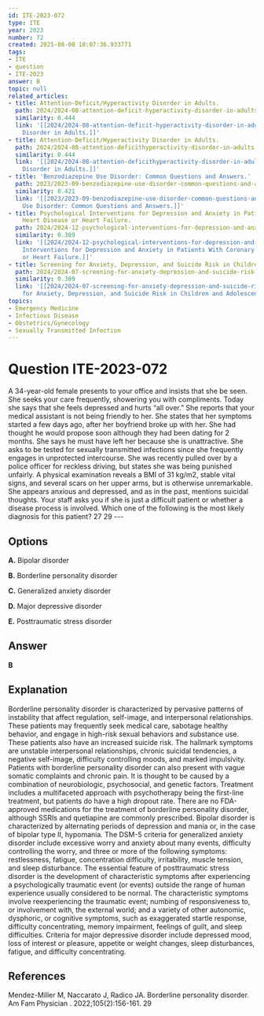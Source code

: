 ```yaml
---
id: ITE-2023-072
type: ITE
year: 2023
number: 72
created: 2025-08-08 10:07:36.933771
tags:
- ITE
- question
- ITE-2023
answer: B
topic: null
related_articles:
- title: Attention-Deficit/Hyperactivity Disorder in Adults.
  path: 2024/2024-08-attention-deficit-hyperactivity-disorder-in-adults.md
  similarity: 0.444
  link: '[[2024/2024-08-attention-deficit-hyperactivity-disorder-in-adults|Attention-Deficit/Hyperactivity
    Disorder in Adults.]]'
- title: Attention-Deficit/Hyperactivity Disorder in Adults.
  path: 2024/2024-08-attention-deficithyperactivity-disorder-in-adults.md
  similarity: 0.444
  link: '[[2024/2024-08-attention-deficithyperactivity-disorder-in-adults|Attention-Deficit/Hyperactivity
    Disorder in Adults.]]'
- title: 'Benzodiazepine Use Disorder: Common Questions and Answers.'
  path: 2023/2023-09-benzodiazepine-use-disorder-common-questions-and-answers.md
  similarity: 0.421
  link: '[[2023/2023-09-benzodiazepine-use-disorder-common-questions-and-answers|Benzodiazepine
    Use Disorder: Common Questions and Answers.]]'
- title: Psychological Interventions for Depression and Anxiety in Patients With Coronary
    Heart Disease or Heart Failure.
  path: 2024/2024-12-psychological-interventions-for-depression-and-anxiety-in-pa.md
  similarity: 0.389
  link: '[[2024/2024-12-psychological-interventions-for-depression-and-anxiety-in-pa|Psychological
    Interventions for Depression and Anxiety in Patients With Coronary Heart Disease
    or Heart Failure.]]'
- title: Screening for Anxiety, Depression, and Suicide Risk in Children and Adolescents.
  path: 2024/2024-07-screening-for-anxiety-depression-and-suicide-risk-in-childre.md
  similarity: 0.389
  link: '[[2024/2024-07-screening-for-anxiety-depression-and-suicide-risk-in-childre|Screening
    for Anxiety, Depression, and Suicide Risk in Children and Adolescents.]]'
topics:
- Emergency Medicine
- Infectious Disease
- Obstetrics/Gynecology
- Sexually Transmitted Infection
---
```


# Question ITE-2023-072

A 34-year-old female presents to your office and insists that she be seen. She seeks your care frequently, showering you with compliments. Today she says that she feels depressed and hurts “all over.” She reports that your medical assistant is not being friendly to her. She states that her symptoms started a few days ago, after her boyfriend broke up with her. She had thought he would propose soon although they had been dating for 2 months. She says he must have left her because she is unattractive. She asks to be tested for sexually transmitted infections since she frequently engages in unprotected intercourse. She was recently pulled over by a police officer for reckless driving, but states she was being punished unfairly. A physical examination reveals a BMI of 31 kg/m2, stable vital signs, and several scars on her upper arms, but is otherwise unremarkable. She appears anxious and depressed, and as in the past, mentions suicidal thoughts. Your staff asks you if she is just a difficult patient or whether a disease process is involved. Which one of the following is the most likely diagnosis for this patient? 27 29 ---

## Options

**A.** Bipolar disorder

**B.** Borderline personality disorder

**C.** Generalized anxiety disorder

**D.** Major depressive disorder

**E.** Posttraumatic stress disorder

## Answer

**B**

## Explanation

Borderline personality disorder is characterized by pervasive patterns of instability that affect regulation, self-image, and interpersonal relationships. These patients may frequently seek medical care, sabotage healthy behavior, and engage in high-risk sexual behaviors and substance use. These patients also have an increased suicide risk. The hallmark symptoms are unstable interpersonal relationships, chronic suicidal tendencies, a negative self-image, difficulty controlling moods, and marked impulsivity. Patients with borderline personality disorder can also present with vague somatic complaints and chronic pain. It is thought to be caused by a combination of neurobiologic, psychosocial, and genetic factors. Treatment includes a multifaceted approach with psychotherapy being the first-line treatment, but patients do have a high dropout rate. There are no FDA-approved medications for the treatment of borderline personality disorder, although SSRIs and quetiapine are commonly prescribed. Bipolar disorder is characterized by alternating periods of depression and mania or, in the case of bipolar type II, hypomania. The DSM-5 criteria for generalized anxiety disorder include excessive worry and anxiety about many events, difficulty controlling the worry, and three or more of the following symptoms: restlessness, fatigue, concentration difficulty, irritability, muscle tension, and sleep disturbance. The essential feature of posttraumatic stress disorder is the development of characteristic symptoms after experiencing a psychologically traumatic event (or events) outside the range of human experience usually considered to be normal. The characteristic symptoms involve reexperiencing the traumatic event; numbing of responsiveness to, or involvement with, the external world; and a variety of other autonomic, dysphoric, or cognitive symptoms, such as exaggerated startle response, difficulty concentrating, memory impairment, feelings of guilt, and sleep difficulties. Criteria for major depressive disorder include depressed mood, loss of interest or pleasure, appetite or weight changes, sleep disturbances, fatigue, and difficulty concentrating.

## References

Mendez-Miller M, Naccarato J, Radico JA. Borderline personality disorder. Am Fam Physician . 2022;105(2):156-161. 29
